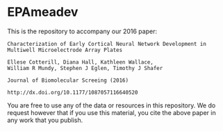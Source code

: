 # EPAmeadev

This is the repository to accompany our 2016 paper:

    Characterization of Early Cortical Neural Network Development in
    Multiwell Microelectrode Array Plates

    Ellese Cotterill, Diana Hall, Kathleen Wallace,
    William R Mundy, Stephen J Eglen, Timothy J Shafer
	
	Journal of Biomolecular Screeing (2016)
	
	http://dx.doi.org/10.1177/1087057116640520

You are free to use any of the data or resources in this repository.
We do request however that if you use this material, you cite the
above paper in any work that you publish.


	
